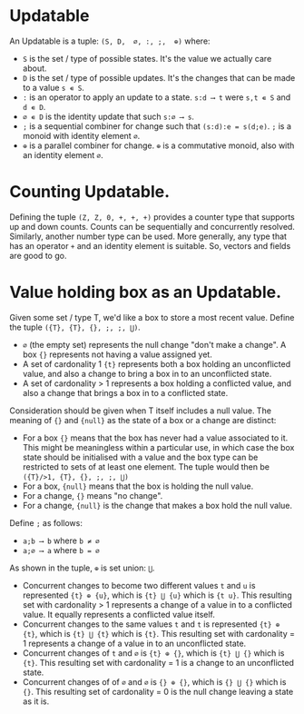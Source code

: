 #  Updatable

An Updatable is a tuple: `(S, D,  ∅, :, ;,  ⊕)` where:

* `S` is the set / type of possible states. It's the value we actually care about.
* `D` is the set / type of possible updates. It's the changes that can be made to a value `s ∊ S`.
* `:` is an operator to apply an update to a state. `s:d ⟶ t` were `s,t ∊ S` and `d ∊ D`.
* `∅ ∊ D` is the identity update that such `s:∅ ⟶ s`.
* `;` is a sequential combiner for change such that `(s:d):e = s(d;e)`. `;` is a monoid with identity element `∅`.
* `⊕` is a parallel combiner for change. `⊕` is a commutative monoid, also with an identity element `∅`.

# Counting Updatable.

Defining the tuple `(Z, Z, 0, +, +, +)` provides a counter type that supports up and down counts. Counts can be sequentially and concurrently resolved. Similarly, another number type can be used. More generally, any type that has an operator `+` and an identity element is suitable. So, vectors and fields are good to go.


# Value holding box as an Updatable.

Given some set / type T, we'd like a box to store a most recent value. Define the tuple `({T}, {T}, {}, ;, ;, ⋃)`. 

* `∅` (the empty set) represents the null change "don't make a change". A box `{}` represents not having a value assigned yet. 
* A set of cardonality 1 `{t}` represents both a box holding an unconflicted value, and also a change to bring a box in to an unconflicted state.
* A set of cardonality > 1 represents a box holding a conflicted value, and also a change that brings a box in to a conflicted state.

Consideration should be given when T itself includes a null value. The meaning of `{}` and `{null}` as the state of a box or a change are distinct:

* For a box `{}` means that the box has never had a value associated to it. This might be meaningless within a particular use, in which case the box state should be initialised with a value and the box type can be restricted to sets of at least one element. The tuple would then be `({T}/>1, {T}, {}, ;, ;, ⋃)`  
* For a box, `{null}` means that the box is holding the null value.
* For a change, `{}` means "no change".
* For a change, `{null}` is the change that makes a box hold the null value.

 Define `;` as follows:
* `a;b ⟶ b` where `b ≠ ∅`
* `a;∅ ⟶ a` where `b = ∅`

As shown in the tuple, `⊕` is set union: `⋃`.

* Concurrent changes to become two different values `t` and `u`  is represented `{t} ⊕ {u}`, which is `{t} ⋃ {u}` which is `{t u}`. This resulting set with cardonality > 1 represents a change of a value in to a conflicted value. It equally represents a conflicted value itself.
* Concurrent changes to the same values `t` and `t`  is represented `{t} ⊕ {t}`, which is `{t} ⋃ {t}` which is `{t}`. This resulting set with cardonality = 1 represents a change of a value in to an unconflicted state.
* Concurrent changes of `t` and `∅`  is `{t} ⊕ {}`, which is `{t} ⋃ {}` which is `{t}`. This resulting set with cardonality = 1 is a change to an unconflicted state. 
* Concurrent changes of of `∅` and `∅` is `{} ⊕ {}`, which is `{} ⋃ {}` which is `{}`. This resulting set of cardonality = 0 is the null change leaving a state as it is.

